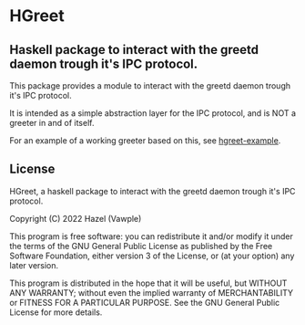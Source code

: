 # HGreet
## Haskell package to interact with the greetd daemon trough it's IPC protocol.
This package provides a module to interact with the greetd daemon trough it's IPC protocol.

It is intended as a simple abstraction layer for the IPC protocol, and is NOT a greeter in and of itself.

For an example of a working greeter based on this, see [hgreet-example](https://github.com/Vawlpe/hgreet/tree/main/hgreet-example).

## License
HGreet, a haskell package to interact with the greetd daemon trough it's IPC protocol.

Copyright (C) 2022  Hazel (Vawple)

This program is free software: you can redistribute it and/or modify
it under the terms of the GNU General Public License as published by
the Free Software Foundation, either version 3 of the License, or
(at your option) any later version.

This program is distributed in the hope that it will be useful,
but WITHOUT ANY WARRANTY; without even the implied warranty of
MERCHANTABILITY or FITNESS FOR A PARTICULAR PURPOSE.  See the
GNU General Public License for more details.
